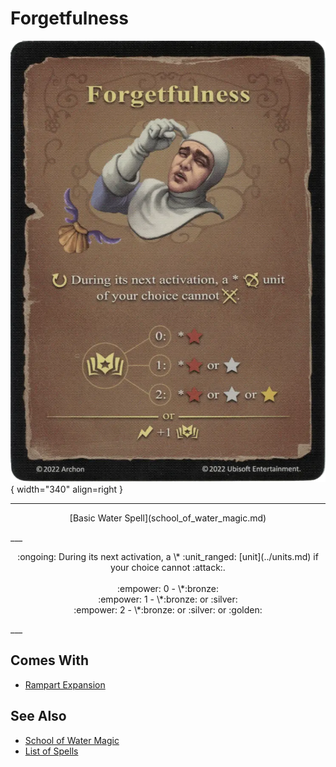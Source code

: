 # Forgetfulness

![Forgetfulness](../assets/spells-forgetfulness.webp){ width="340" align=right }

___
<p style="text-align: center;" markdown>[Basic Water Spell](school_of_water_magic.md)</p>
___
<p style="text-align: center;" markdown>:ongoing: During its next activation, a \* :unit_ranged: [unit](../units.md) if your choice cannot :attack:.<br><br>:empower: 0 - \*:bronze:<br>:empower: 1 - \*:bronze: or :silver:<br>:empower: 2 - \*:bronze: or :silver: or :golden:</p>
___


## Comes With

- [Rampart Expansion](../content.md)


## See Also

- [School of Water Magic](school_of_water_magic.md)
- [List of Spells](../spells.md)
